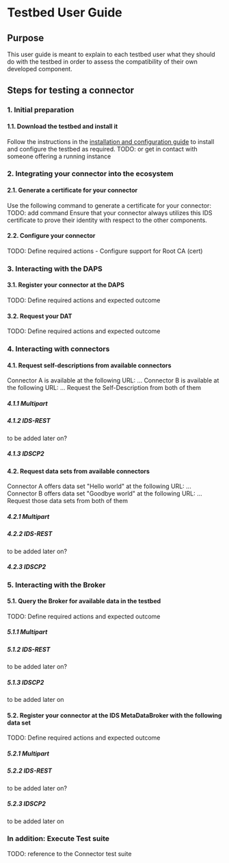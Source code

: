 # Testbed User Guide

## Purpose
This user guide is meant to explain to each testbed user what they should do with the testbed in order to assess the compatibility of their own developed component.

## Steps for testing a connector
### 1. Initial preparation
#### 1.1. Download the testbed and install it
Follow the instructions in the [installation and configuration guide](./README.md) to install and configure the testbed as required.
TODO: or get in contact with someone offering a running instance 

### 2. Integrating your connector into the ecosystem
#### 2.1. Generate a certificate for your connector
Use the following command to generate a certificate for your connector:
TODO: add command
Ensure that your connector always utilizes this IDS certificate to prove their identity with respect to the other components.

#### 2.2. Configure your connector 
TODO: Define required actions - Configure support for Root CA (cert)

### 3. Interacting with the DAPS
#### 3.1. Register your connector at the DAPS
TODO: Define required actions and expected outcome

#### 3.2. Request your DAT
TODO: Define required actions and expected outcome

### 4. Interacting with connectors
#### 4.1. Request self-descriptions from available connectors
Connector A is available at the following URL: ...
Connector B is available at the following URL: ...
Request the Self-Description from both of them
##### 4.1.1 Multipart
##### 4.1.2 IDS-REST
to be added later on?
##### 4.1.3 IDSCP2

#### 4.2. Request data sets from available connectors
Connector A offers data set "Hello world" at the following URL: ...
Connector B offers data set "Goodbye world" at the following URL: ...
Request those data sets from both of them
##### 4.2.1 Multipart
##### 4.2.2 IDS-REST
to be added later on?
##### 4.2.3 IDSCP2

### 5. Interacting with the Broker
#### 5.1. Query the Broker for available data in the testbed
TODO: Define required actions and expected outcome
##### 5.1.1 Multipart
##### 5.1.2 IDS-REST
to be added later on?
##### 5.1.3 IDSCP2 
to be added later on

#### 5.2. Register your connector at the IDS MetaDataBroker with the following data set
TODO: Define required actions and expected outcome
##### 5.2.1 Multipart
##### 5.2.2 IDS-REST
to be added later on?
##### 5.2.3 IDSCP2 
to be added later on

### In addition: Execute Test suite
TODO: reference to the Connector test suite
